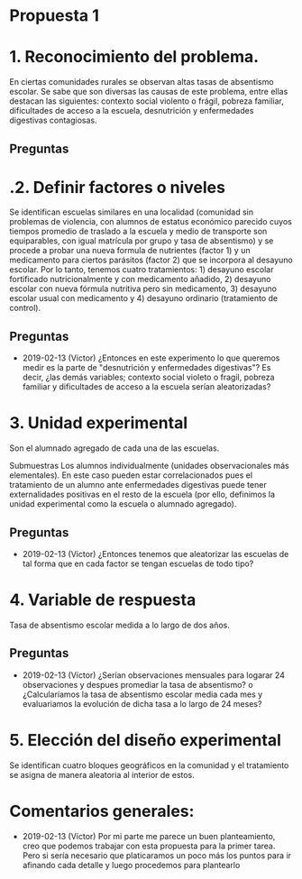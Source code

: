 ﻿Propuesta 1
===================================

# 1. Reconocimiento del problema.
En ciertas comunidades rurales se observan altas tasas de absentismo escolar. Se sabe que son diversas las causas de este problema, entre ellas destacan las siguientes: contexto social violento o frágil, pobreza familiar, dificultades de acceso a la escuela, desnutrición y enfermedades digestivas contagiosas.

## Preguntas

# .2. Definir factores o niveles
Se identifican escuelas similares en una localidad (comunidad sin problemas de violencia, con alumnos de estatus económico parecido cuyos tiempos promedio de traslado a la escuela y medio de transporte son equiparables, con igual matrícula por grupo y tasa de absentismo) y se procede a probar una nueva formula de nutrientes (factor 1) y un medicamento para ciertos parásitos (factor 2) que se incorpora al desayuno escolar. Por lo tanto, tenemos cuatro tratamientos: 1) desayuno escolar fortificado nutricionalmente y con medicamento añadido, 2) desayuno escolar con nueva fórmula nutritiva pero sin medicamento, 3) desayuno escolar usual con medicamento y 4) desayuno ordinario (tratamiento de control).
	
## Preguntas
- 2019-02-13 (Víctor) ¿Entonces en este experimento lo que queremos medir es la parte de "desnutrición y enfermedades digestivas"? Es decir, ¿las demás variables; contexto social violeto o fragil, pobreza familiar y dificultades de acceso a la escuela serían aleatorizadas?

# 3. Unidad experimental
Son el alumnado agregado de cada una de las escuelas.

Submuestras
Los alumnos individualmente (unidades observacionales más elementales).
En este caso pueden estar correlacionados pues el tratamiento de un alumno ante enfermedades digestivas puede tener externalidades positivas en el resto de la escuela (por ello, definimos la unidad experimental como la escuela o alumnado agregado).

## Preguntas
- 2019-02-13 (Víctor)  ¿Entonces tenemos que aleatorizar las escuelas de tal forma que en cada factor se tengan escuelas de todo tipo?

# 4. Variable de respuesta
Tasa de absentismo escolar medida a lo largo de dos años. 

## Preguntas
- 2019-02-13 (Víctor)  ¿Serían observaciones mensuales para logarar 24 observaciones y despues promediar la tasa de absentismo? o ¿Calcularíamos la tasa de absentismo escolar media cada mes y evaluariamos la evolución de dicha tasa a lo largo de 24 meses?

# 5. Elección del diseño experimental
Se identifican cuatro bloques geográficos en la comunidad y el tratamiento se asigna de manera aleatoria al interior de estos. 



# Comentarios generales:
- 2019-02-13 (Víctor) Por mi parte me parece un buen planteamiento, creo que podemos trabajar con esta propuesta para la primer tarea. Pero si sería necesario que platicaramos un poco más los puntos para ir afinando cada detalle y luego procedemos para plantearlo